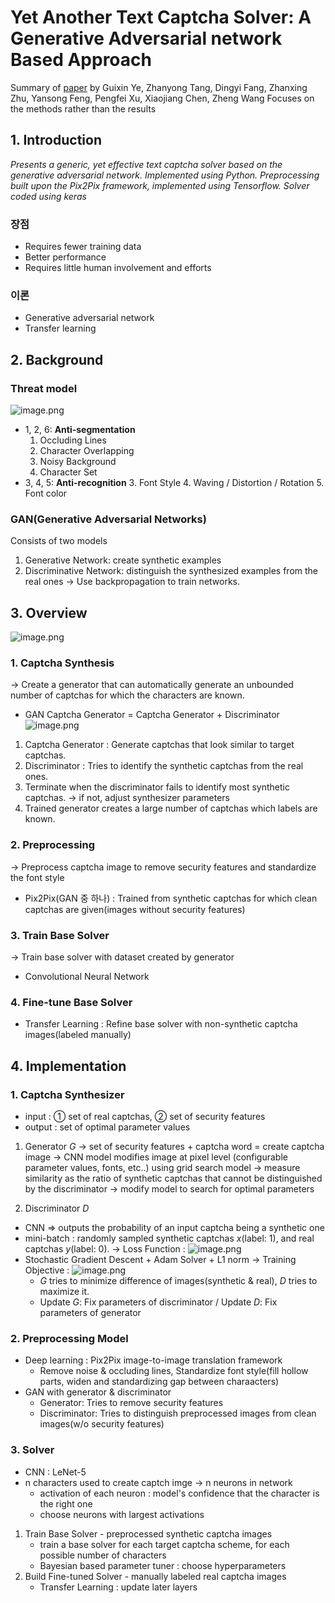 # Yet Another Text Captcha Solver: A Generative Adversarial network Based Approach
Summary of [paper](https://www.lancaster.ac.uk/staff/wangz3/publications/ccs18.pdf) by Guixin Ye, Zhanyong Tang, Dingyi Fang, Zhanxing Zhu, Yansong Feng, Pengfei Xu, Xiaojiang Chen, Zheng Wang
Focuses on the methods rather than the results

## 1. Introduction
_Presents a generic, yet effective text captcha solver based on the generative adversarial network._
_Implemented using Python. Preprocessing built upon the Pix2Pix framework, implemented using Tensorflow. Solver coded using keras_
### 장점
- Requires fewer training data
- Better performance
- Requires little human involvement and efforts
### 이론
- Generative adversarial network
- Transfer learning


## 2. Background
### Threat model
![image.png](https://github.com/alstjgg/alstjgg.github.io/blob/master/Yet%20Another%20Text%20Captcha%20Solver%20A%20Generative%20Adversarial%20network%20Based%20Approach/1.png)
- 1, 2, 6: **Anti-segmentation**
    1. Occluding Lines 
    2. Character Overlapping
    3. Noisy Background
    7. Character Set
- 3, 4, 5: **Anti-recognition**
    3. Font Style
    4. Waving / Distortion / Rotation
    5. Font color

### GAN(Generative Adversarial Networks)
Consists of two models
1. Generative Network: create synthetic examples
2. Discriminative Network: distinguish the synthesized examples from the real ones
-> Use backpropagation to train networks.

## 3. Overview
![image.png](https://github.com/alstjgg/alstjgg.github.io/blob/master/Yet%20Another%20Text%20Captcha%20Solver%20A%20Generative%20Adversarial%20network%20Based%20Approach/2.png)
### 1. Captcha Synthesis
-> Create a generator that can automatically generate an unbounded number of captchas for which the characters are known.
- GAN Captcha Generator = Captcha Generator + Discriminator
![image.png](https://github.com/alstjgg/alstjgg.github.io/blob/master/Yet%20Another%20Text%20Captcha%20Solver%20A%20Generative%20Adversarial%20network%20Based%20Approach/3.png)
1. Captcha Generator : Generate captchas that look similar to target captchas.
2. Discriminator : Tries to identify the synthetic captchas from the real ones.
3. Terminate when the discriminator fails to identify most synthetic captchas.
    -> if not, adjust synthesizer parameters
4. Trained generator creates a large number of captchas which labels are known.

### 2. Preprocessing
-> Preprocess captcha image to remove security features and standardize the font style
- Pix2Pix(GAN 중 하나) : Trained from synthetic captchas for which clean captchas are given(images without security features)

### 3. Train Base Solver
-> Train base solver with dataset created by generator
- Convolutional Neural Network

### 4. Fine-tune Base Solver
- Transfer Learning : Refine base solver with non-synthetic captcha images(labeled manually)


## 4. Implementation
### 1. Captcha Synthesizer
- input :  ① set of real captchas, ② set of security features
- output : set of optimal parameter values
1. Generator _G_
-> set of security features + captcha word = create captcha image
    -> CNN model modifies image at pixel level (configurable parameter values, fonts, etc..) using grid search model
        -> measure similarity as the ratio of synthetic captchas that cannot be distinguished by the discriminator
            -> modify model to search for optimal parameters
   
2. Discriminator _D_
- CNN => outputs the probability of an input captcha being a synthetic one
- mini-batch : randomly sampled synthetic captchas _x_(label: 1), and real captchas _y_(label: 0).
    -> Loss Function : ![image.png](https://github.com/alstjgg/alstjgg.github.io/blob/master/Yet%20Another%20Text%20Captcha%20Solver%20A%20Generative%20Adversarial%20network%20Based%20Approach/4.png)
- Stochastic Gradient Descent + Adam Solver + L1 norm
    -> Training Objective : ![image.png](https://github.com/alstjgg/alstjgg.github.io/blob/master/Yet%20Another%20Text%20Captcha%20Solver%20A%20Generative%20Adversarial%20network%20Based%20Approach/5.png)
    - _G_ tries to minimize difference of images(synthetic & real), _D_ tries to maximize it.
    - Update _G_: Fix parameters of discriminator / Update _D_: Fix parameters of generator


### 2. Preprocessing Model
- Deep learning : Pix2Pix image-to-image translation framework
    - Remove noise & occluding lines, Standardize font style(fill hollow parts, widen and standardizing gap between charaacters)
- GAN with generator & discriminator
    - Generator: Tries to remove security features
    - Discriminator: Tries to distinguish preprocessed images from clean images(w/o security features)

### 3. Solver
- CNN : LeNet-5
- n characters used to create captch imge -> n neurons in network
    - activation of each neuron : model's confidence that the character is the right one
    - choose neurons with largest activations
1. Train Base Solver - preprocessed synthetic captcha images
    - train a base solver for each target captcha scheme, for each possible number of characters
    - Bayesian based parameter tuner : choose hyperparameters
2. Build Fine-tuned Solver - manually labeled real captcha images
    - Transfer Learning : update later layers

